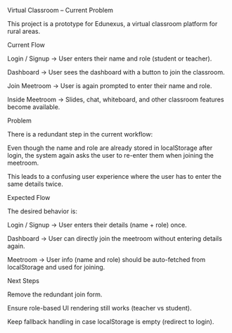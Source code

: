 Virtual Classroom – Current Problem

This project is a prototype for Edunexus, a virtual classroom platform for rural areas.

Current Flow

Login / Signup → User enters their name and role (student or teacher).

Dashboard → User sees the dashboard with a button to join the classroom.

Join Meetroom → User is again prompted to enter their name and role.

Inside Meetroom → Slides, chat, whiteboard, and other classroom features become available.

Problem

There is a redundant step in the current workflow:

Even though the name and role are already stored in localStorage after login, the system again asks the user to re-enter them when joining the meetroom.

This leads to a confusing user experience where the user has to enter the same details twice.

Expected Flow

The desired behavior is:

Login / Signup → User enters their details (name + role) once.

Dashboard → User can directly join the meetroom without entering details again.

Meetroom → User info (name and role) should be auto-fetched from localStorage and used for joining.

Next Steps

Remove the redundant join form.

Ensure role-based UI rendering still works (teacher vs student).

Keep fallback handling in case localStorage is empty (redirect to login).
